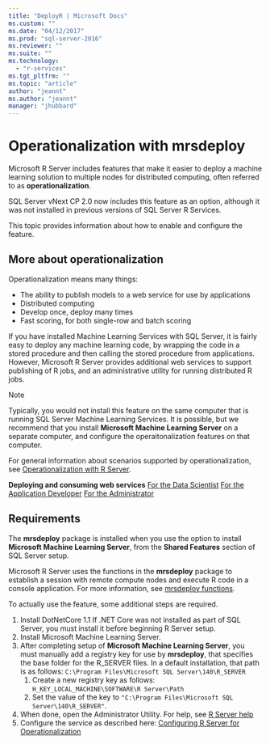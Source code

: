 ```yaml
---
title: "DeployR | Microsoft Docs"
ms.custom: ""
ms.date: "04/12/2017"
ms.prod: "sql-server-2016"
ms.reviewer: ""
ms.suite: ""
ms.technology: 
  - "r-services"
ms.tgt_pltfrm: ""
ms.topic: "article"
author: "jeannt"
ms.author: "jeannt"
manager: "jhubbard"
---
```


# Operationalization with mrsdeploy

Microsoft R Server includes features that make it easier to deploy a machine learning solution to multiple nodes for distributed computing, often referred to as **operationalization**. 

SQL Server vNext CP 2.0 now includes this feature as an option, although it was not installed in previous versions of SQL Server R Services.

This topic provides information about how to enable and configure the feature. 

## More about operationalization

Operationalization means many things:

+ The ability to publish models to a web service for use by applications
+ Distributed computing
+ Develop once, deploy many times
+ Fast scoring, for both single-row and batch scoring

If you have installed Machine Learning Services with SQL Server, it is fairly easy to deploy any machine learning code, by wrapping the code in a stored procedure and then calling the stored procedure from applications. However, Microsoft R Server provides additional web services to support publishing of R jobs, and an administrative utility for running distributed R jobs.

> [!NOTE]
> Typically, you would not install this feature on the same computer that is running SQL Server Machine Learning Services. It is possible, but we recommend that you install **Microsoft Machine Learning Server** on a separate computer, and configure the operaitonalization features on that computer.

For general information about scenarios supported by operationalization, see [Operationalization with R Server](https://msdn.microsoft.com/microsoft-r/operationalize/about).

**Deploying and consuming web services**
[For the Data Scientist](https://msdn.microsoft.com/microsoft-r/operationalize/data-scientist-get-started)
[For the Application Developer](https://msdn.microsoft.com/microsoft-r/operationalize/app-developer-get-started)
[For the Administrator](https://msdn.microsoft.com/microsoft-r/operationalize/admin-get-started)


## Requirements

The **mrsdeploy** package is installed when you use the option to install **Microsoft Machine Learning Server**, from the **Shared Features** section of SQL Server setup.

Microsoft R Server uses the functions in the **mrsdeploy** package to establish a session with remote compute nodes and execute R code in a console application. For more information, see [mrsdeploy functions](https://msdn.microsoft.com/microsoft-r/mrsdeploy/mrsdeploy).

To actually use the feature, some additional steps are required.

1. Install DotNetCore 1.1
    If .NET Core was not installed as part of SQL Server, you must install it before beginning R Server setup.
2. Install Microsoft Machine Learning Server.
3. After completing setup of **Microsoft Machine Learning Server**, you must manually add a registry key for use by **mrsdeploy**, that specifies the base folder for the R_SERVER files. In a default installation, that path is as follows: 
    `C:\Program Files\Microsoft SQL Server\140\R_SERVER`
    1. Create a new registry key as follows:
    `H_KEY_LOCAL_MACHINE\SOFTWARE\R Server\Path`
    2. Set the value of the key to `"C:\Program Files\Microsoft SQL Server\140\R_SERVER"`.
4. When done, open the Administrator Utility. For help, see [R Server help](https://msdn.microsoft.com/microsoft-r/operationalize/admin-utility#launch)
5. Configure the service as described here: [Configuring R Server for Operationalization](https://msdn.microsoft.com/en-us/microsoft-r/operationalize/configure-enterprise)

